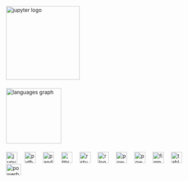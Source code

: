 <img src="https://github.com/GianottiLeo/GianottiLeo/assets/164948682/1983615a-f14e-45ad-91b7-c6b5a7ea194b" height="200" alt="jupyter logo"  />

###


<div align="left">
    <img src="https://github-readme-stats.vercel.app/api/top-langs?username=GianottiLeo&locale=en&hide_title=false&layout=compact&card_width=320&langs_count=5&theme=dracula&hide_border=false&order=2" height="150" alt="languages graph"  />
</div>

###

<div align="center">
</div>

###


<div align="left">
  <img src="https://cdn.jsdelivr.net/gh/devicons/devicon/icons/jupyter/jupyter-original.svg" height="30" alt="jupyter logo"  />
  <img width="12" />
  <img src="https://cdn.jsdelivr.net/gh/devicons/devicon/icons/python/python-original.svg" height="30" alt="python logo"  />
  <img width="12" />
  <img src="https://cdn.jsdelivr.net/gh/devicons/devicon/icons/pandas/pandas-original.svg" height="30" alt="pandas logo"  />
  <img width="12" />
  <img src="https://cdn.jsdelivr.net/gh/devicons/devicon/icons/mysql/mysql-original.svg" height="30" alt="mysql logo"  />
  <img width="12" />
  <img src="https://cdn.jsdelivr.net/gh/devicons/devicon/icons/rstudio/rstudio-original.svg" height="30" alt="rstudio logo"  />
  <img width="12" />
  <img src="https://cdn.jsdelivr.net/gh/devicons/devicon/icons/r/r-original.svg" height="30" alt="r logo"  />
  <img width="12" />
  <img src="https://store-images.s-microsoft.com/image/apps.47429.13795821674373682.42a749e2-3ed9-43c6-88ec-0045278b4e49.44c95864-02a2-4f02-b16e-5b92d03974a1?h=464" height="30" alt="powerapps logo"  />
  <img width="12" />
  <img src="https://upload.wikimedia.org/wikipedia/commons/2/2f/PowerShell_5.0_icon.png" height="30" alt="powershell logo"  />
  <img width="12" />
  <img src="https://upload.wikimedia.org/wikipedia/commons/thumb/3/33/Figma-logo.svg/1667px-Figma-logo.svg.png" height="30" alt="figma logo"  />
  <img width="12" />
  <img src="https://logos-world.net/wp-content/uploads/2021/10/Tableau-Symbol.png" height="30" alt="tableau logo"  />
  <img width="12" />
  <img src="https://www.silicon.fr/wp-content/uploads/2019/06/m1mSM9Qf-1280x720.jpg" height="30" alt="powerbi logo" width ="40"  />
  
</div>


